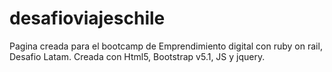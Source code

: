 # desafioviajeschile
Pagina creada para el bootcamp de Emprendimiento digital con ruby on rail, Desafio Latam.
Creada con Html5, Bootstrap v5.1, JS y jquery.
